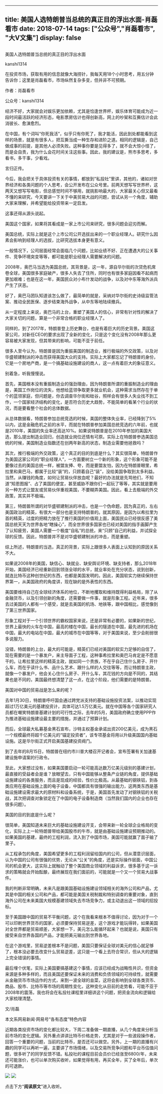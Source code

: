 
---
title:  美国人选特朗普当总统的真正目的浮出水面-肖磊看市
date: 2018-07-14
tags: ["公众号","肖磊看市", "大V文集"]
display: false
---


## 



美国人选特朗普当总统的真正目的浮出水面




kanshi1314




在投资市场，获取有用的信息就像大海捞针，我每天用18个小时思考，用五分钟告诉你；这里是肖磊看市，市场纵然复杂多变，但并非不可预期。


作者：肖磊看市

公众号：kanshi1314



经济不好，大家就会对娱乐更加依赖，尤其是恰逢世界杯，娱乐体育可能成为近一段时间最活跃的经济形态，电影票房估计也得创新高，网上的吵架和互撕估计会此消彼长、愈演愈烈。



在中国，有个词叫“你死我活”，似乎只有你死了，我才能活，因此到处都能看到这样的场景，就是有很多人，把互撕当成一种生存和进阶之道。相同的逻辑是，自己做成事的前提，是其他人必须失败。这种事你要是见得多了，就不会大惊小怪了，而是会自责，我为什么会花时间关注这些事。因此，我的建议是，熊市多思考，多看书，多干事，少看戏。



言归正传。



今后，我会把关于具体投资有关的事情，都放到“私投社”里讲，其他的，诸如对世界经济和各类问题的个人思考，会公开发布在公众号里。前两天想写写世界杯，这两天又想写写电影，但总感觉时间不够用，就挑影响最大的，大家最关心但又最看不懂的来研究，今天要讲一下关于中美贸易大战的问题，尝试从另一个角度，辅助大家来理解，并希望能给投资带来一定启发。



这事还得从源头说起。



美国这个国家，如果将其看成是一家上市公司来研究，很多问题会迎刃而解。



美国总统，实际上就是这个上市公司公开选拔出来的一个职业经理人。研究什么因素会影响到经理人的选拔，比研究选拔本身更有意义。



一般情况下，公司层面经常会面临几个问题，比如业绩不好、正在遭遇大的公关事件、竞争环境突变等等，都可能是职业经理人需要解决的问题。



2008年，奥巴马当选为美国总统，其背景是，这一年，源自华尔街的次贷危机席卷全球，美国很多家庭破产，很多人失去了住所，同时也有很多家庭因看不起病而更加艰难；也是在这一年，美国民众对小布什发动的战争，以及对中东等海外派兵产生了厌恶。



好了，奥巴马团队知道该怎么做了，最简单的就是，采纳对华尔街的史诗级监管法案、推动全民医保、逐步结束海外战争，从中东等地陆续撤兵。



从一定程度上来说，奥巴马的上台，重塑了美国人的信心，非常有针对性的解决了大家关切的问题，算是一个非常合格的职业经理人了。



同样的，到了2017年，特朗普登上历史舞台，也是有着巨大的历史背景。美国这家公司，对新任CEO的要求出现了全新的变化，只是这个变化没有2008年那么更容易被大家发现，但其带来的影响，可能不亚于前任。



很多人至今认为，特朗普是因为重振美国的制造业，推行极端的外交政策，以及对华盛顿建制派的冲击而获得美国大众的支持。实际上大家都忘记了特朗普的身份，它是一个房地产商，是一个搞基础设施建设的商人，这一点有着巨大的象征意义。



别着急，听我慢慢说。



首先，美国根本没有重振制造业的强劲理由，因为特朗普所谓的重振制造业的理由是，美国工作岗位的流失，他想给蓝领争取更多就业机会，这种需求当然存在于单个的蓝领家庭，但问题是，你去调查华尔街和硅谷，照样会有很多人失业找不到工作，一个国家经济结构的变化，是否符合历史大趋势，不能简单的看某个行业的状况，而是要看整个社会的总体数据。



从总体数据看，特朗普参加总统竞选的时候，美国的整体失业率，已经降到了5%以内，这是金融危机之前的水平，而就在特朗普参加美国总统竞选的六年前，也就是2010年，美国的失业率还高达10%。如果说特朗普是在2010年参加的美国大选，那么提出制造业回归，创造就业岗位还情有可原。实际上在特朗普参选美国总统的时候，美国制造业指数还在创两年新高的状态，制造业需要他拯救吗？



其次，推行极端的外交政策，这个真正的目的到底是什么？其实很简单，特朗普作为美国这家公司的“职业经理人”，一方面要树立一个新的形象，这个形象可能不是要像过去的美国总统一样，被盟友捧、夸，而是要盟友怕，因为在特朗普眼里，希拉里和奥巴马，都属于比较“装”的，只顾着自己“装”，没给美国争取到太多利益。当然，从赚钱的角度，如何让贸易伙伴放血呢？最好的办法就是先骂他们，不知道“知恩图报”、占了美国的便宜，甚至威胁不跟你们一起玩了等等，其实就是要用另一种方式让盟友或贸易伙伴重视美国，不要糊弄美国。因此，看上去极端的外交政策，其实并不极端。



第三，特朗普所谓的对华盛顿建制派的冲击，也是一个伪命题，因为真正的，左右美国政治的精英，有很大一部分也是支持特朗普的。就其原因，是因为以希拉里为首的精英，过度的把精力放在了推行美国的价值观上面，美国民众已经很反感了美国总统天天为世界各地“瞎操心”，而全世界很多国家也已经对美国的指手画脚产生了认知疲劳，美国人需要一个极度“自私”的总统，来“只顾”自己的利益，并试探全球的反馈。因此，特朗普并不是对华盛顿建制派的冲击，而是重塑。



综上所述，特朗普的当选，真正的背景，实际上跟很多人表面上认知到的原因关系不大。



如果说2008年的美国，缺信心、缺就业、缺安舆论环境、缺支持者，那么2018年开始，美国经济已经重新回到领涨全球的水平，就业率处在充分状态，说到创新，就连比特币这种创世纪的东西，也都是美国发明的。因此，美国软实力继续保持世界第一，从美国政府的角度讲，现在缺的是外表性的东西。



美国要维持自己在全球经济体系的地位，不断地攫取和维持既得利益格局，除了从金融货币，以及引领创新的角度，还需要做一件事，就是形象工程。近年来，很多去过美国的人都有一个感受，就是去美国的机场、地铁等，跟中国相比，感觉像到了第三世界国家。



形象工程对于一个引领世界的霸权国家来说，还是非常有必要的，如果新的世纪，世界上最快的火车在中国，最高的楼在中国，最长的隧道在中国，最先进的机场在中国，最大的电站在中国，最大的城市在中国等等，对于美国来说，至少会削弱很多说服力。



没错，特朗普的上台，最大的可能是，精英们已经对美国的软实力足够的自信了，现在需要的是一个暴发户，来主导面子工程，这种事希拉里和奥巴马肯定是不愿意干的。让希拉里这样的精英主政，就如同一个贵族，不在乎自己住什么房子、开什么车，而在乎读什么书、品什么艺术、跟什么样的人交往等等，而让特朗普主政，就像一个暴发户，他会关心住什么房子、开什么车，其花钱的方向是不同的，其结果也是不同的，美国最终想清楚了这一点，在这个阶段，他们需要的是特朗普。



美国对中国的贸易战是怎么来的呢？



去年1月30日，特朗普呼吁国会通过跨党派支持的基础设施投资法案，以推动实现超过1万亿美元的基建投资计，具体可达1.5万亿美元。就在中国等各个国家研究人员都在嘲笑特朗普基建计划的可行性之际，去年的5月，美国政府确立使用PPP作为推进基础设施建设最主要的措施，并通过了预算计划。



而后，全球最大私募基金黑石宣布，沙特主权基金承诺出资200亿美元，成为黑石一个规模最终将超千亿美元的“锚定投资者”，该专项基金将用以升级美国国内基础设施。这是华尔街正式开启美国基建投资阀门。



到了去年的8月15日，特朗普在纽约市川普大楼召开记者会，宣布签署有关加速基建设施申请案的行政令。



至此，大家想过没有，如果美国要启动一轮可能高达数万亿美元级别的基建计划，最直接的受益者会是谁？放眼望去，只有中国能够从整条产业链的角度，提供基础设施建设的各类服务，而且是现成的经验，性价比极高。从最基础的钢铁铝，到各类应用在基础设施上面的电子设备，中国都具有很强的输出能力，这两类东西是基础设施建设需求最大的原材料和设备系统，于是，美国首先发动了对钢铁铝的关税战，其次把调查对象锁定在了中国的电子设备制造商（当然我们国内的企业也存在很多问题）。



美国的目的到底是什么呢？



很简单，美国知道未来巨大的基础设施建设开支，会带来新一轮全球企业格局的变化，实际上上一轮特朗普带给美国股市的牛市，就是由基础设施建设预期推动的。如果美国的基建，最终的工程利润，流入到了中国市场，美国可能就赢了面子输了里子。



从工程承包的角度，美国希望更多的工程利润留给国内的公司，但从潜意识层面，认为中国的公司有很强的优势，无论从“公关”的角度，还是实际操作层面，中国公司的机会更大，这实际上就触动了整个美国商业领域的利益诉求，很多基于这一诉求的策略就会开始酝酿，最终展现在我们面前的，可能就是一个又一个贸易大战事件。



我的判断非常明确，未来凡是跟美国基础设施建设领域相关的海外公司和产品，尤其是中国的相关公司和产品，都可能是美国关税制裁和特别调查的重要对象，直到海外公司在未来美国大规模基建领域失去市场竞争力，或主动退出这一领域的招投标。



至于美国跟中国的贸易不平衡问题，这个在我看来根本不值得讨论，因为对于一个可以印刷世界货币的国家，必须要保持贸易逆差，这个游戏才能玩得转，如果美国对全世界都是贸易顺差，大家想一下，美元怎么能循环起来？也就是说，美国只有接受来自世界各国的产品，才能把美元输出到世界各地。



在这个游戏里，贸易逆差根本不是问题，美国只要保证全球对美元的信心就足够了，根本没必要去改变什么贸易逆差，这只是一个看上去符合常识，但从大的逻辑上完全错误的事情。



最后埋个伏笔，实际上美国要搞基建这个事情，应该已经成为战略性共识，但资金来源是多种多样的，而且美国还要保证未来的消费和负债领域的可持续性，就需要从金融货币市场运作的方式，来割一波全球的韭菜，这将会影响到全球各类货币、商品、股市、比特币等市场的周期性变化，这种变化从目前的走势看，可能不亚于2008年的震荡，我也将会在私投社课程里详细讲这个问题，把资金流向和逻辑给大家梳理清楚。



文/肖磊



本文系网易新闻·网易号“各有态度”特色内容





近期各类投资市场的变化都比较大，下周二准备做一期直播，从几个角度来分析当前市场的变化逻辑。另外重点讲讲比特币价格走势，尤其是对于一些波段操作者，回答一个重要的问题，当前的比特币，是否还可以做空。另外，上一期的直播有兴趣的同学可以再听一遍，主要讲了市场情绪，以及交易所竞争问题和平台币估值问题，很多听了的同学反馈不错。私投社的课程目前会员价已经涨至6800/年，未来还可能涨价，也可以单次购买收听，如果觉得有用，再买全年，买了全年后，单次的可退款。



<img class="" data-copyright="0" data-ratio="1.6634460547504026" data-s="300,640" src="https://mmbiz.qpic.cn/mmbiz_jpg/rIYcHn0KrPTg1yme1zrSWU5ERGIzfGxgh1DHmOyW3dPWm4HuuUDibhcQnNIXuZFxLY0Wykom6cabsGPYAcnzpHQ/640?wx_fmt=jpeg" data-type="jpeg" data-w="1242" style=""/>

<img data-s="300,640" data-type="jpeg" data-copyright="0" class="" data-ratio="0.7476038338658147" data-w="626" src="https://mmbiz.qpic.cn/mmbiz_jpg/rIYcHn0KrPTkxb5EthEAgdo8CWKm1wnkbdWBoQUumUg9cbjfsj2UL1QPlqgaDwdp4W322yZJoc6l6Z1VeGA38A/640?wx_fmt=jpeg" style="box-sizing: border-box !important;word-wrap: break-word !important;width: auto !important;visibility: visible !important;"/>



点击下方“**阅读原文**”进入收听。








